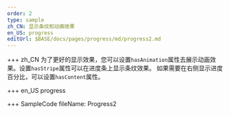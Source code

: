 ```yaml
--- 
order: 2
type: sample
zh_CN: 显示条纹和动画效果
en_US: progress
editUrl: $BASE/docs/pages/progress/md/progress2.md
---
```


+++ zh_CN
为了更好的显示效果，您可以设置<Code>hasAnimation</Code>属性去展示动画效果。设置<Code>hasStripe</Code>属性可以在进度条上显示条纹效果。
如果需要在右侧显示进度百分比，可以设置<Code>hasContent</Code>属性。

+++ en_US
progress

+++ SampleCode
fileName: Progress2
